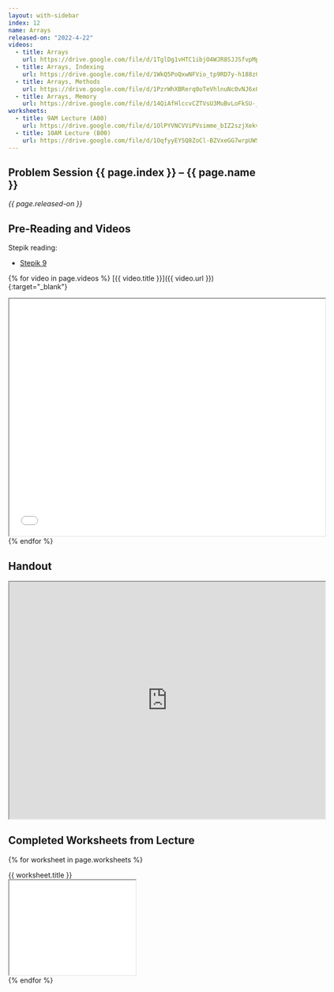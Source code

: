```yaml
---
layout: with-sidebar
index: 12
name: Arrays
released-on: "2022-4-22"
videos:
  - title: Arrays
    url: https://drive.google.com/file/d/1TglDg1vHTC1ibjO4WJR8SJJSfvpMp9fC
  - title: Arrays, Indexing
    url: https://drive.google.com/file/d/1WkQ5PoQxwNFVio_tp9RD7y-h188zGKoF
  - title: Arrays, Methods
    url: https://drive.google.com/file/d/1PzrWhXBRerq0oTeVhlnuNc0vNJ6xQW9k
  - title: Arrays, Memory
    url: https://drive.google.com/file/d/14QiAfHlccvCZTVsU3MuBvLoFkSU-_UAo
worksheets:
  - title: 9AM Lecture (A00)
    url: https://drive.google.com/file/d/1OlPYVNCVViPVsimme_bIZ2szjXekvzd4
  - title: 10AM Lecture (B00)
    url: https://drive.google.com/file/d/1OqfyyEYSQ8ZoCl-BZVxeGG7wrpUWScIu
---
```



## Problem Session {{ page.index }} – {{ page.name }}

_{{ page.released-on }}_

## Pre-Reading and Videos

Stepik reading:
- [Stepik 9](https://stepik.org/lesson/579631/step/1?unit=574281)

{% for video in page.videos %}
[{{ video.title }}]({{ video.url }}){:target="_blank"}

<iframe src="{{ video.url }}/preview" width="640" height="480" allow="autoplay"></iframe>
{% endfor %}

## Handout

<iframe src="https://drive.google.com/file/d/1tZWPqxH7Ct7Nb9jyL-sV2ID5JzP30K9L/preview" width="640" height="480" allow="autoplay"></iframe>

## Completed Worksheets from Lecture

{% for worksheet in page.worksheets %}
<div class="worksheetBox">
{{ worksheet.title }}
<br>
<iframe src="{{ worksheet.url }}/preview" width="256" height="192" allow="autoplay"></iframe>
</div>
{% endfor %}